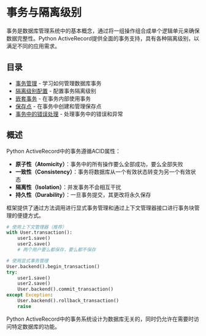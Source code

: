 # 事务与隔离级别

事务是数据库管理系统中的基本概念，通过将一组操作组合成单个逻辑单元来确保数据完整性。Python ActiveRecord提供全面的事务支持，具有各种隔离级别，以满足不同的应用需求。

## 目录

- [事务管理](transaction_management.md) - 学习如何管理数据库事务
- [隔离级别配置](isolation_level_configuration.md) - 配置事务隔离级别
- [嵌套事务](nested_transactions.md) - 在事务内部使用事务
- [保存点](savepoints.md) - 在事务中创建和管理保存点
- [事务中的错误处理](error_handling_in_transactions.md) - 处理事务中的错误和异常

## 概述

Python ActiveRecord中的事务遵循ACID属性：

- **原子性（Atomicity）**：事务中的所有操作要么全部成功，要么全部失败
- **一致性（Consistency）**：事务将数据库从一个有效状态转变为另一个有效状态
- **隔离性（Isolation）**：并发事务不会相互干扰
- **持久性（Durability）**：一旦事务提交，其更改将永久保存

框架提供了通过方法调用进行显式事务管理和通过上下文管理器接口进行事务块管理的便捷方式。

```python
# 使用上下文管理器（推荐）
with User.transaction():
    user1.save()
    user2.save()
    # 两个用户要么都保存，要么都不保存

# 使用显式事务管理
User.backend().begin_transaction()
try:
    user1.save()
    user2.save()
    User.backend().commit_transaction()
except Exception:
    User.backend().rollback_transaction()
    raise
```

Python ActiveRecord中的事务系统设计为数据库无关的，同时仍允许在需要时访问特定数据库的功能。